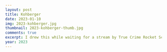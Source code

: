 ```yaml
---
layout: post
title: Kohberger
date: 2023-01-10
img: 2023-kohberger.jpg
thumbnail: 2023-kohberger-thumb.jpg
comments: true
excerpt: I drew this while waiting for a stream by True Crime Rocket Science to start. It's based on a photo of the 2022 University of Idaho killings suspect in court.
year: 2023
---
```

